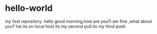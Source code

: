 # hello-world
my first repository.
hello good morning,how are you?i am fine ,what about you?
hai its on local host
its my second pull
its my third push
